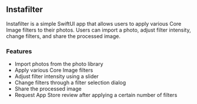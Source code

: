 ## Instafilter

Instafilter is a simple SwiftUI app that allows users to apply various Core Image filters to their photos. Users can import a photo, adjust filter intensity, change filters, and share the processed image.

### Features

- Import photos from the photo library
- Apply various Core Image filters
- Adjust filter intensity using a slider
- Change filters through a filter selection dialog
- Share the processed image
- Request App Store review after applying a certain number of filters

